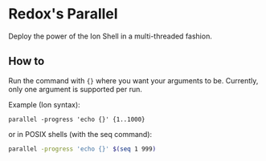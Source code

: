 # Redox's Parallel

Deploy the power of the Ion Shell in a multi-threaded fashion.

## How to
Run the command with `{}` where you want your arguments to be. Currently, only one argument is supported per run.

Example (Ion syntax):
```ion
parallel -progress 'echo {}' {1..1000}
```
or in POSIX shells (with the seq command):
```bash
parallel -progress 'echo {}' $(seq 1 999)
```
